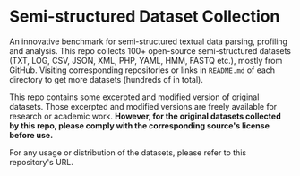 # Semi-structured Dataset Collection
An innovative benchmark for semi-structured textual data parsing, profiling and analysis. This repo collects 100+ open-source semi-structured datasets (TXT, LOG, CSV, JSON, XML, PHP, YAML, HMM, FASTQ etc.), mostly from GitHub. Visiting corresponding repositories or links in `README.md` of each directory to get more datasets (hundreds of in total).  

This repo contains some excerpted and modified version of original datasets. Those excerpted and modified versions are freely available for research or academic work. **However, for the original datasets collected by this repo, please comply with the corresponding source's license before use.**  

For any usage or distribution of the datasets, please refer to this repository's URL.
